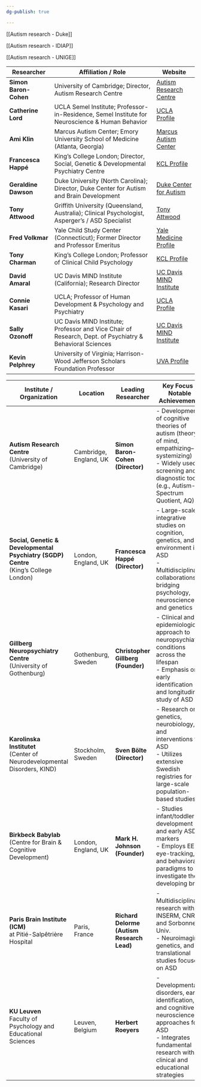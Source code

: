 ```yaml
---
dg-publish: true

---
```



[[Autism research - Duke]]

[[Autism research - IDIAP]]

[[Autism research - UNIGE]]


| **Researcher**         | **Affiliation / Role**                                                                                         | **Website**                                                                                   |
|-------------------------|----------------------------------------------------------------------------------------------------------------|-----------------------------------------------------------------------------------------------|
| **Simon Baron-Cohen**  | University of Cambridge; Director, Autism Research Centre                                                      | [Autism Research Centre](https://www.autismresearchcentre.com/)                              |
| **Catherine Lord**     | UCLA Semel Institute; Professor-in-Residence, Semel Institute for Neuroscience & Human Behavior                | [UCLA Profile](https://www.semel.ucla.edu/directory/catherine-lord)                          |
| **Ami Klin**           | Marcus Autism Center; Emory University School of Medicine (Atlanta, Georgia)                                   | [Marcus Autism Center](https://www.marcus.org/)                                              |
| **Francesca Happé**    | King’s College London; Director, Social, Genetic & Developmental Psychiatry Centre                             | [KCL Profile](https://www.kcl.ac.uk/people/francesca-happe)                                  |
| **Geraldine Dawson**   | Duke University (North Carolina); Director, Duke Center for Autism and Brain Development                       | [Duke Center for Autism](https://autismcenter.duke.edu/people/faculty-and-staff/geraldine-dawson) |
| **Tony Attwood**       | Griffith University (Queensland, Australia); Clinical Psychologist, Asperger’s / ASD Specialist                 | [Tony Attwood](https://tonyattwood.com.au/)                                                  |
| **Fred Volkmar**       | Yale Child Study Center (Connecticut); Former Director and Professor Emeritus                                  | [Yale Medicine Profile](https://medicine.yale.edu/profile/fred_volkmar/)                     |
| **Tony Charman**       | King’s College London; Professor of Clinical Child Psychology                                                  | [KCL Profile](https://www.kcl.ac.uk/people/tony-charman)                                      |
| **David Amaral**       | UC Davis MIND Institute (California); Research Director                                                        | [UC Davis MIND Institute](https://health.ucdavis.edu/mindinstitute/team/272/david-g-amaral---research) |
| **Connie Kasari**      | UCLA; Professor of Human Development & Psychology and Psychiatry                                               | [UCLA Profile](https://education.ucla.edu/about/faculty-directory/connie-kasari/)             |
| **Sally Ozonoff**      | UC Davis MIND Institute; Professor and Vice Chair of Research, Dept. of Psychiatry & Behavioral Sciences        | [UC Davis MIND Institute](https://health.ucdavis.edu/mindinstitute/team/292/sally-j-ozonoff) |
| **Kevin Pelphrey**     | University of Virginia; Harrison-Wood Jefferson Scholars Foundation Professor                                  | [UVA Profile](https://education.virginia.edu/faculty-research/directory/kevin-pelphrey)       |


| **Institute / Organization**                                               | **Location**             | **Leading Researcher**                               | **Key Focus / Notable Achievements**                                                                                                                             |
|----------------------------------------------------------------------------|--------------------------|------------------------------------------------------|----------------------------------------------------------------------------------------------------------------------------------------------------------------------------------------------------------|
| **Autism Research Centre**<br>(University of Cambridge)                    | Cambridge, England, UK   | **Simon Baron-Cohen (Director)**                    | - Development of cognitive theories of autism (theory of mind, empathizing–systemizing)<br>- Widely used screening and diagnostic tools (e.g., Autism-Spectrum Quotient, AQ)                            |
| **Social, Genetic & Developmental Psychiatry (SGDP) Centre**<br>(King’s College London) | London, England, UK      | **Francesca Happé (Director)**                      | - Large-scale integrative studies on cognition, genetics, and environment in ASD<br>- Multidisciplinary collaborations bridging psychology, neuroscience, and genetics                                   |
| **Gillberg Neuropsychiatry Centre**<br>(University of Gothenburg)          | Gothenburg, Sweden       | **Christopher Gillberg (Founder)**                  | - Clinical and epidemiological approach to neuropsychiatric conditions across the lifespan<br>- Emphasis on early identification and longitudinal study of ASD                                            |
| **Karolinska Institutet**<br>(Center of Neurodevelopmental Disorders, KIND) | Stockholm, Sweden        | **Sven Bölte (Director)**                           | - Research on genetics, neurobiology, and interventions for ASD<br>- Utilizes extensive Swedish registries for large-scale population-based studies                                                       |
| **Birkbeck Babylab**<br>(Centre for Brain & Cognitive Development)         | London, England, UK      | **Mark H. Johnson (Founder)**                       | - Studies infant/toddler development and early ASD markers<br>- Employs EEG, eye-tracking, and behavioral paradigms to investigate the developing brain                                                  |
| **Paris Brain Institute (ICM)**<br>at Pitié-Salpêtrière Hospital           | Paris, France            | **Richard Delorme (Autism Research Lead)**          | - Multidisciplinary research with INSERM, CNRS, and Sorbonne Univ.<br>- Neuroimaging, genetics, and translational studies focused on ASD                                                                   |
| **KU Leuven**<br>Faculty of Psychology and Educational Sciences            | Leuven, Belgium          | **Herbert Roeyers**                                 | - Developmental disorders, early identification, and cognitive neuroscience approaches for ASD<br>- Integrates fundamental research with clinical and educational strategies                             |

